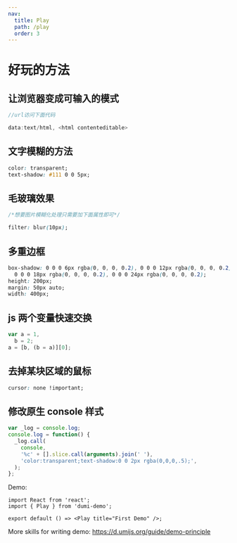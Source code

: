 ```yaml
---
nav:
  title: Play
  path: /play
  order: 3
---
```


# 好玩的方法

## 让浏览器变成可输入的模式

```js
//url访问下面代码

data:text/html, <html contenteditable>
```

## 文字模糊的方法

```css
color: transparent;
text-shadow: #111 0 0 5px;
```

## 毛玻璃效果

```css
/*想要图片模糊化处理只需要加下面属性即可*/

filter: blur(10px);
```

## 多重边框

```css
box-shadow: 0 0 0 6px rgba(0, 0, 0, 0.2), 0 0 0 12px rgba(0, 0, 0, 0.2),
  0 0 0 18px rgba(0, 0, 0, 0.2), 0 0 0 24px rgba(0, 0, 0, 0.2);
height: 200px;
margin: 50px auto;
width: 400px;
```

## js 两个变量快速交换

```js
var a = 1,
  b = 2;
a = [b, (b = a)][0];
```

## 去掉某块区域的鼠标

```css
cursor: none !important;
```

## 修改原生 console 样式

```js
var _log = console.log;
console.log = function() {
  _log.call(
    console,
    '%c' + [].slice.call(arguments).join(' '),
    'color:transparent;text-shadow:0 0 2px rgba(0,0,0,.5);',
  );
};
```

Demo:

```tsx
import React from 'react';
import { Play } from 'dumi-demo';

export default () => <Play title="First Demo" />;
```

More skills for writing demo: https://d.umijs.org/guide/demo-principle
